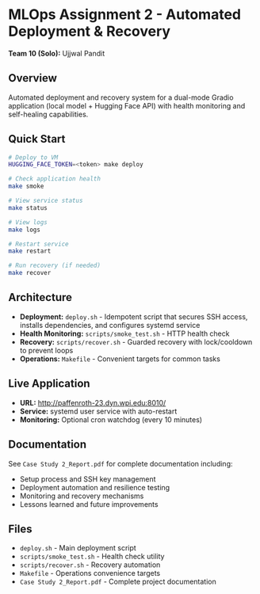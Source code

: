 # MLOps Assignment 2 - Automated Deployment & Recovery

**Team 10 (Solo):** Ujjwal Pandit

## Overview

Automated deployment and recovery system for a dual-mode Gradio application (local model + Hugging Face API) with health monitoring and self-healing capabilities.

## Quick Start

```bash
# Deploy to VM
HUGGING_FACE_TOKEN=<token> make deploy

# Check application health
make smoke

# View service status
make status

# View logs
make logs

# Restart service
make restart

# Run recovery (if needed)
make recover
```

## Architecture

- **Deployment:** `deploy.sh` - Idempotent script that secures SSH access, installs dependencies, and configures systemd service
- **Health Monitoring:** `scripts/smoke_test.sh` - HTTP health check
- **Recovery:** `scripts/recover.sh` - Guarded recovery with lock/cooldown to prevent loops
- **Operations:** `Makefile` - Convenient targets for common tasks

## Live Application

- **URL:** http://paffenroth-23.dyn.wpi.edu:8010/
- **Service:** systemd user service with auto-restart
- **Monitoring:** Optional cron watchdog (every 10 minutes)

## Documentation

See `Case Study 2_Report.pdf` for complete documentation including:
- Setup process and SSH key management
- Deployment automation and resilience testing
- Monitoring and recovery mechanisms
- Lessons learned and future improvements

## Files

- `deploy.sh` - Main deployment script
- `scripts/smoke_test.sh` - Health check utility
- `scripts/recover.sh` - Recovery automation
- `Makefile` - Operations convenience targets
- `Case Study 2_Report.pdf` - Complete project documentation
